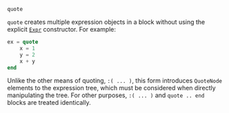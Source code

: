 ```
quote
```

`quote` creates multiple expression objects in a block without using the explicit [`Expr`](@ref) constructor. For example:

```julia
ex = quote
    x = 1
    y = 2
    x + y
end
```

Unlike the other means of quoting, `:( ... )`, this form introduces `QuoteNode` elements to the expression tree, which must be considered when directly manipulating the tree. For other purposes, `:( ... )` and `quote .. end` blocks are treated identically.
